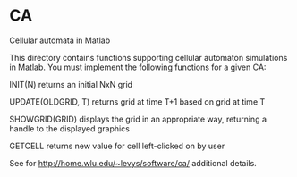 CA
==

Cellular automata in Matlab

This directory contains functions supporting cellular automaton simulations in Matlab.  You must implement the 
following functions for a given CA:

  INIT(N) returns an initial NxN grid 

  UPDATE(OLDGRID, T) returns grid at time T+1 based on grid at time T

  SHOWGRID(GRID) displays the grid in an appropriate way, returning a handle to the displayed graphics 
    
  GETCELL returns new value for cell left-clicked on by user
  
  See for http://home.wlu.edu/~levys/software/ca/ additional details.
